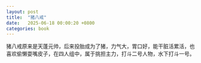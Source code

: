 ```yaml
---
layout: post
title:  "猪八戒"
date:   2025-06-18 00:00:20 +0800
categories: book
---
```

猪八戒原来是天蓬元帅，后来投胎成为了猪，力气大，胃口好，能干脏活累活，也喜欢偷懒耍嘴皮子，在四人组中，属于挑担主力，打斗二号人物，水下打斗一号。







